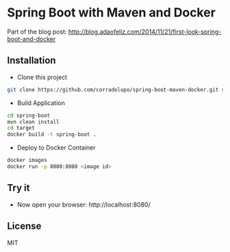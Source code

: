 Spring Boot with Maven and Docker
========================
Part of the blog post: http://blog.adaofeliz.com/2014/11/21/first-look-spring-boot-and-docker

Installation
--------------
* Clone this project
```sh
git clone https://github.com/corradolupo/spring-boot-maven-docker.git spring-boot
```

* Build Application
```sh
cd spring-boot
mvn clean install
cd target
docker build -t spring-boot .
```

* Deploy to Docker Container
```sh
docker images
docker run -p 8080:8080 <image id>
```

Try it
--------------
- Now open your browser: http://localhost:8080/

License
--------------
MIT
